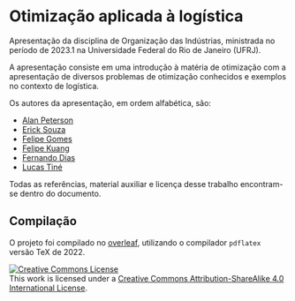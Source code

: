 # Otimização aplicada à logística

Apresentação da disciplina de Organização das Indústrias, ministrada no período de 2023.1 na Universidade Federal do Rio de Janeiro (UFRJ). 

A apresentação consiste em uma introdução à matéria de otimização com a apresentação de diversos problemas de otimização conhecidos e exemplos no contexto de logística. 

Os autores da apresentação, em ordem alfabética, são:

* [Alan Peterson]()
* [Erick Souza]()
* [Felipe Gomes]()
* [Felipe Kuang]()
* [Fernando Dias](https://github.com/Fdms-3741)
* [Lucas Tiné]()

Todas as referências, material auxiliar e licença desse trabalho encontram-se dentro do documento.

## Compilação

O projeto foi compilado no [overleaf](https://overleaf.com), utilizando o compilador `pdflatex` versão TeX de 2022.

<a rel="license" href="http://creativecommons.org/licenses/by-sa/4.0/"><img alt="Creative Commons License" style="border-width:0" src="https://i.creativecommons.org/l/by-sa/4.0/88x31.png" /></a><br />This work is licensed under a <a rel="license" href="http://creativecommons.org/licenses/by-sa/4.0/">Creative Commons Attribution-ShareAlike 4.0 International License</a>.
